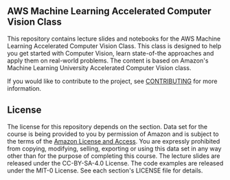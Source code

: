 ## AWS Machine Learning Accelerated Computer Vision Class

This repository contains lecture slides and notebooks for the AWS Machine Learning Accelerated Computer Vision Class. This class is designed to help you get started with Computer Vision, learn state-of-the approaches and apply them on real-world problems. The content is based on Amazon's Machine Learning University Accelerated Computer Vision class.

If you would like to contribute to the project, see [CONTRIBUTING](CONTRIBUTING.md) for more information.

## License

The license for this repository depends on the section.  Data set for the course is being provided to you by permission of Amazon and is subject to the terms of the [Amazon License and Access](https://www.amazon.com/gp/help/customer/display.html?nodeId=201909000). You are expressly prohibited from copying, modifying, selling, exporting or using this data set in any way other than for the purpose of completing this course. The lecture slides are released under the CC-BY-SA-4.0 License.  The code examples are released under the MIT-0 License. See each section's LICENSE file for details.
